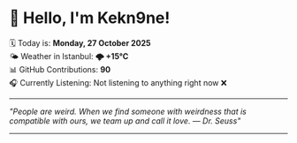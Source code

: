# 👋 Hello, I'm Kekn9ne!

🗓️ Today is: **Monday, 27 October 2025**  
🌤️ Weather in Istanbul: **🌩  +15°C**  
📊 GitHub Contributions: **90**  
🎧 Currently Listening: Not listening to anything right now ❌

---

_"People are weird. When we find someone with weirdness that is compatible with ours, we team up and call it love. — *Dr. Seuss*"_

---
